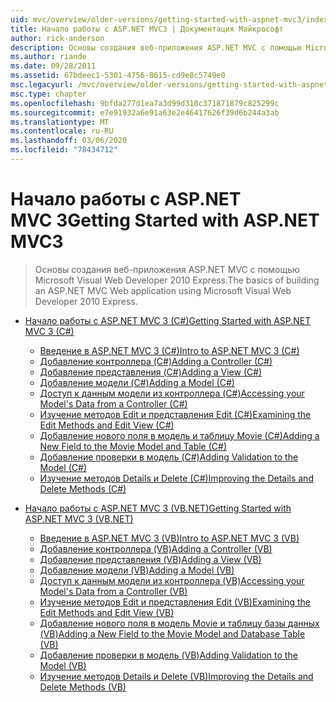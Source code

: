 ```yaml
---
uid: mvc/overview/older-versions/getting-started-with-aspnet-mvc3/index
title: Начало работы с ASP.NET MVC3 | Документация Майкрософт
author: rick-anderson
description: Основы создания веб-приложения ASP.NET MVC с помощью Microsoft Visual Web Developer 2010 Express.
ms.author: riande
ms.date: 09/28/2011
ms.assetid: 67bdeec1-5301-4756-8615-cd9e8c5749e0
msc.legacyurl: /mvc/overview/older-versions/getting-started-with-aspnet-mvc3
msc.type: chapter
ms.openlocfilehash: 9bfda277d1ea7a3d99d310c371871879c825299c
ms.sourcegitcommit: e7e91932a6e91a63e2e46417626f39d6b244a3ab
ms.translationtype: MT
ms.contentlocale: ru-RU
ms.lasthandoff: 03/06/2020
ms.locfileid: "78434712"
---
```

# <a name="getting-started-with-aspnet-mvc3"></a><span data-ttu-id="826ec-103">Начало работы с ASP.NET MVC 3</span><span class="sxs-lookup"><span data-stu-id="826ec-103">Getting Started with ASP.NET MVC3</span></span>

> <span data-ttu-id="826ec-104">Основы создания веб-приложения ASP.NET MVC с помощью Microsoft Visual Web Developer 2010 Express.</span><span class="sxs-lookup"><span data-stu-id="826ec-104">The basics of building an ASP.NET MVC Web application using Microsoft Visual Web Developer 2010 Express.</span></span>

- [<span data-ttu-id="826ec-105">Начало работы с ASP.NET MVC 3 (C#)</span><span class="sxs-lookup"><span data-stu-id="826ec-105">Getting Started with ASP.NET MVC 3 (C#)</span></span>](cs/index.md)

    - [<span data-ttu-id="826ec-106">Введение в ASP.NET MVC 3 (C#)</span><span class="sxs-lookup"><span data-stu-id="826ec-106">Intro to ASP.NET MVC 3 (C#)</span></span>](cs/intro-to-aspnet-mvc-3.md)
    - [<span data-ttu-id="826ec-107">Добавление контроллера (C#)</span><span class="sxs-lookup"><span data-stu-id="826ec-107">Adding a Controller (C#)</span></span>](cs/adding-a-controller.md)
    - [<span data-ttu-id="826ec-108">Добавление представления (C#)</span><span class="sxs-lookup"><span data-stu-id="826ec-108">Adding a View (C#)</span></span>](cs/adding-a-view.md)
    - [<span data-ttu-id="826ec-109">Добавление модели (C#)</span><span class="sxs-lookup"><span data-stu-id="826ec-109">Adding a Model (C#)</span></span>](cs/adding-a-model.md)
    - [<span data-ttu-id="826ec-110">Доступ к данным модели из контроллера (C#)</span><span class="sxs-lookup"><span data-stu-id="826ec-110">Accessing your Model's Data from a Controller (C#)</span></span>](cs/accessing-your-models-data-from-a-controller.md)
    - [<span data-ttu-id="826ec-111">Изучение методов Edit и представления Edit (C#)</span><span class="sxs-lookup"><span data-stu-id="826ec-111">Examining the Edit Methods and Edit View (C#)</span></span>](cs/examining-the-edit-methods-and-edit-view.md)
    - [<span data-ttu-id="826ec-112">Добавление нового поля в модель и таблицу Movie (C#)</span><span class="sxs-lookup"><span data-stu-id="826ec-112">Adding a New Field to the Movie Model and Table (C#)</span></span>](cs/adding-a-new-field.md)
    - [<span data-ttu-id="826ec-113">Добавление проверки в модель (C#)</span><span class="sxs-lookup"><span data-stu-id="826ec-113">Adding Validation to the Model (C#)</span></span>](cs/adding-validation-to-the-model.md)
    - [<span data-ttu-id="826ec-114">Изучение методов Details и Delete (C#)</span><span class="sxs-lookup"><span data-stu-id="826ec-114">Improving the Details and Delete Methods (C#)</span></span>](cs/improving-the-details-and-delete-methods.md)
- [<span data-ttu-id="826ec-115">Начало работы с ASP.NET MVC 3 (VB.NET)</span><span class="sxs-lookup"><span data-stu-id="826ec-115">Getting Started with ASP.NET MVC 3 (VB.NET)</span></span>](vb/index.md)

    - [<span data-ttu-id="826ec-116">Введение в ASP.NET MVC 3 (VB)</span><span class="sxs-lookup"><span data-stu-id="826ec-116">Intro to ASP.NET MVC 3 (VB)</span></span>](vb/intro-to-aspnet-mvc-3.md)
    - [<span data-ttu-id="826ec-117">Добавление контроллера (VB)</span><span class="sxs-lookup"><span data-stu-id="826ec-117">Adding a Controller (VB)</span></span>](vb/adding-a-controller.md)
    - [<span data-ttu-id="826ec-118">Добавление представления (VB)</span><span class="sxs-lookup"><span data-stu-id="826ec-118">Adding a View (VB)</span></span>](vb/adding-a-view.md)
    - [<span data-ttu-id="826ec-119">Добавление модели (VB)</span><span class="sxs-lookup"><span data-stu-id="826ec-119">Adding a Model (VB)</span></span>](vb/adding-a-model.md)
    - [<span data-ttu-id="826ec-120">Доступ к данным модели из контроллера (VB)</span><span class="sxs-lookup"><span data-stu-id="826ec-120">Accessing your Model's Data from a Controller (VB)</span></span>](vb/accessing-your-models-data-from-a-controller.md)
    - [<span data-ttu-id="826ec-121">Изучение методов Edit и представления Edit (VB)</span><span class="sxs-lookup"><span data-stu-id="826ec-121">Examining the Edit Methods and Edit View (VB)</span></span>](vb/examining-the-edit-methods-and-edit-view.md)
    - [<span data-ttu-id="826ec-122">Добавление нового поля в модель Movie и таблицу базы данных (VB)</span><span class="sxs-lookup"><span data-stu-id="826ec-122">Adding a New Field to the Movie Model and Database Table (VB)</span></span>](vb/adding-a-new-field.md)
    - [<span data-ttu-id="826ec-123">Добавление проверки в модель (VB)</span><span class="sxs-lookup"><span data-stu-id="826ec-123">Adding Validation to the Model (VB)</span></span>](vb/adding-validation-to-the-model.md)
    - [<span data-ttu-id="826ec-124">Изучение методов Details и Delete (VB)</span><span class="sxs-lookup"><span data-stu-id="826ec-124">Improving the Details and Delete Methods (VB)</span></span>](vb/improving-the-details-and-delete-methods.md)
